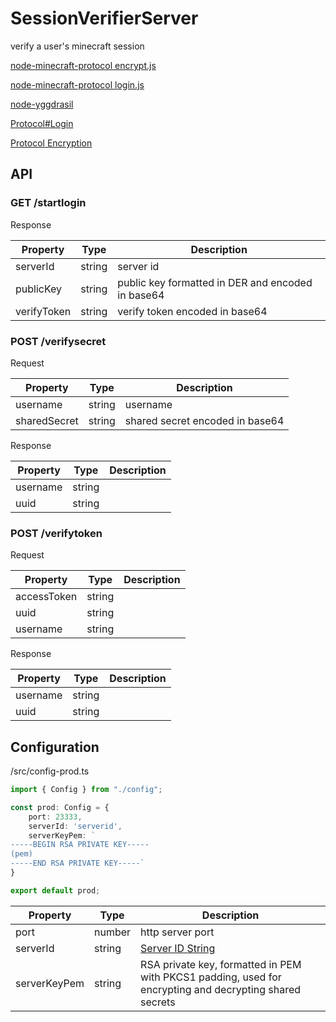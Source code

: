 # SessionVerifierServer

verify a user's minecraft session

[node-minecraft-protocol encrypt.js](https://github.com/PrismarineJS/node-minecraft-protocol/blob/master/src/client/encrypt.js)

[node-minecraft-protocol login.js](https://github.com/PrismarineJS/node-minecraft-protocol/blob/master/src/server/login.js)

[node-yggdrasil](https://github.com/PrismarineJS/node-yggdrasil)

[Protocol#Login](https://wiki.vg/Protocol#Login)

[Protocol Encryption](https://wiki.vg/Protocol_Encryption)

## API

### GET /startlogin

Response

| Property    | Type   | Description                                       |
|-------------|--------|---------------------------------------------------|
| serverId    | string | server id                                         |
| publicKey   | string | public key formatted in DER and encoded in base64 |
| verifyToken | string | verify token encoded in base64                    |

### POST /verifysecret

Request

| Property     | Type   | Description                     |
|--------------|--------|---------------------------------|
| username     | string | username                        |
| sharedSecret | string | shared secret encoded in base64 |

Response

| Property | Type   | Description |
|----------|--------|-------------|
| username | string |             |
| uuid     | string |             |

### POST /verifytoken

Request

| Property    | Type   | Description |
|-------------|--------|-------------|
| accessToken | string |             |
| uuid        | string |             |
| username    | string |             |

Response

| Property | Type   | Description |
|----------|--------|-------------|
| username | string |             |
| uuid     | string |             |

## Configuration

/src/config-prod.ts

```ts
import { Config } from "./config";

const prod: Config = {
    port: 23333,
    serverId: 'serverid',
    serverKeyPem: `
-----BEGIN RSA PRIVATE KEY-----
(pem)
-----END RSA PRIVATE KEY-----`
}

export default prod;
```

| Property     | Type   | Description      |
|--------------|--------|------------------|
| port         | number | http server port |
| serverId     | string | [Server ID String](https://wiki.vg/Protocol_Encryption#Server_ID_String) |
| serverKeyPem | string | RSA private key, formatted in PEM with PKCS1 padding, used for encrypting and decrypting shared secrets |
